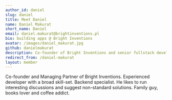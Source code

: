 ```yaml
---
author_id: daniel
slug: daniel
title: Meet Daniel
name: Daniel Makurat
short_name: Daniel
email: daniel.makurat@brightinventions.pl
bio: building apps @ Bright Inventions
avatar: /images/daniel_makurat.jpg
github: danielmakurat
description: Co-founder of Bright Inventions and senior fullstack developer
redirect_from: /daniel-makurat
layout: member
---
```


Co-founder and Managing Partner of Bright Inventions. Experienced developer with a broad skill-set. Backend specialist. He likes to run interesting discussions and suggest non-standard solutions. Family guy, books lover and coffee addict.


